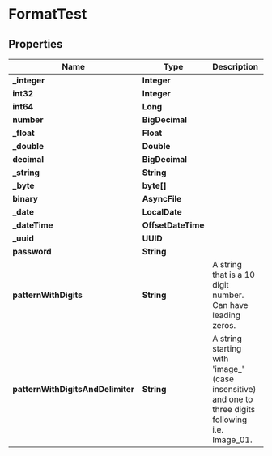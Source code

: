 

# FormatTest


## Properties

| Name | Type | Description | Notes |
|------------ | ------------- | ------------- | -------------|
|**_integer** | **Integer** |  |  [optional] |
|**int32** | **Integer** |  |  [optional] |
|**int64** | **Long** |  |  [optional] |
|**number** | **BigDecimal** |  |  |
|**_float** | **Float** |  |  [optional] |
|**_double** | **Double** |  |  [optional] |
|**decimal** | **BigDecimal** |  |  [optional] |
|**_string** | **String** |  |  [optional] |
|**_byte** | **byte[]** |  |  |
|**binary** | **AsyncFile** |  |  [optional] |
|**_date** | **LocalDate** |  |  |
|**_dateTime** | **OffsetDateTime** |  |  [optional] |
|**_uuid** | **UUID** |  |  [optional] |
|**password** | **String** |  |  |
|**patternWithDigits** | **String** | A string that is a 10 digit number. Can have leading zeros. |  [optional] |
|**patternWithDigitsAndDelimiter** | **String** | A string starting with &#39;image_&#39; (case insensitive) and one to three digits following i.e. Image_01. |  [optional] |



